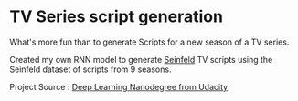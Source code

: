 # TV Series script generation
What's more fun than to generate Scripts for a new season of a TV series.

Created my own RNN model to generate [Seinfeld](https://en.wikipedia.org/wiki/Seinfeld) TV scripts using the Seinfeld dataset of scripts from 9 seasons.

Project Source : [Deep Learning Nanodegree from Udacity](https://www.udacity.com/course/deep-learning-nanodegree--nd101)
